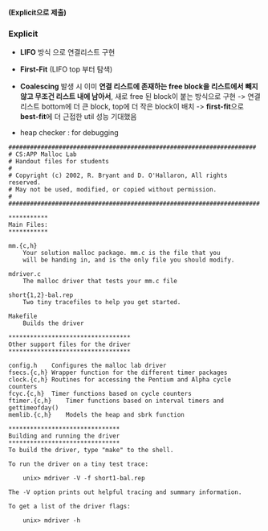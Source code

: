 #### (Explicit으로 제출)
### **Explicit** 

- **LIFO** 방식 으로 연결리스트 구현
- **First-Fit** (LIFO top 부터 탐색)
- **Coalescing** 발생 시 이미 **연결 리스트에 존재하는 free block을 리스트에서 빼지 않고 무조건 리스트 내에 남아서**, 새로 free 된 block이 붙는 방식으로 구현 
-> 연결 리스트 bottom에 더 큰 block, top에 더 작은 block이 배치 
-> **first-fit**으로 **best-fit**에 더 근접한 util 성능 기대했음

- heap checker : for debugging

```
#####################################################################
# CS:APP Malloc Lab
# Handout files for students
#
# Copyright (c) 2002, R. Bryant and D. O'Hallaron, All rights reserved.
# May not be used, modified, or copied without permission.
#
######################################################################

***********
Main Files:
***********

mm.{c,h}	
	Your solution malloc package. mm.c is the file that you
	will be handing in, and is the only file you should modify.

mdriver.c	
	The malloc driver that tests your mm.c file

short{1,2}-bal.rep
	Two tiny tracefiles to help you get started. 

Makefile	
	Builds the driver

**********************************
Other support files for the driver
**********************************

config.h	Configures the malloc lab driver
fsecs.{c,h}	Wrapper function for the different timer packages
clock.{c,h}	Routines for accessing the Pentium and Alpha cycle counters
fcyc.{c,h}	Timer functions based on cycle counters
ftimer.{c,h}	Timer functions based on interval timers and gettimeofday()
memlib.{c,h}	Models the heap and sbrk function

*******************************
Building and running the driver
*******************************
To build the driver, type "make" to the shell.

To run the driver on a tiny test trace:

	unix> mdriver -V -f short1-bal.rep

The -V option prints out helpful tracing and summary information.

To get a list of the driver flags:

	unix> mdriver -h
```
